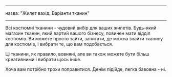 - - -
назва: "Жилет вахід: Варіанти тканин"
- - -

Всі костюмні тканини - чудовий вибір для ваших жилетів. Будь-який магазин тканин, який вартий вашого бізнесу, повинен мати відділ костюмів. Ви можете просто зайти, запитати, де можна знайти тканину для костюмів, і вибрати те, що вам подобається.

Ці тканини, як правило, вовняні, але ви також можете бути більш креативними і вибрати щось інше.

<Note>

Хоча вам потрібно трохи поправитися. Денім підійде, легка бавовна - ні.

</Note>
